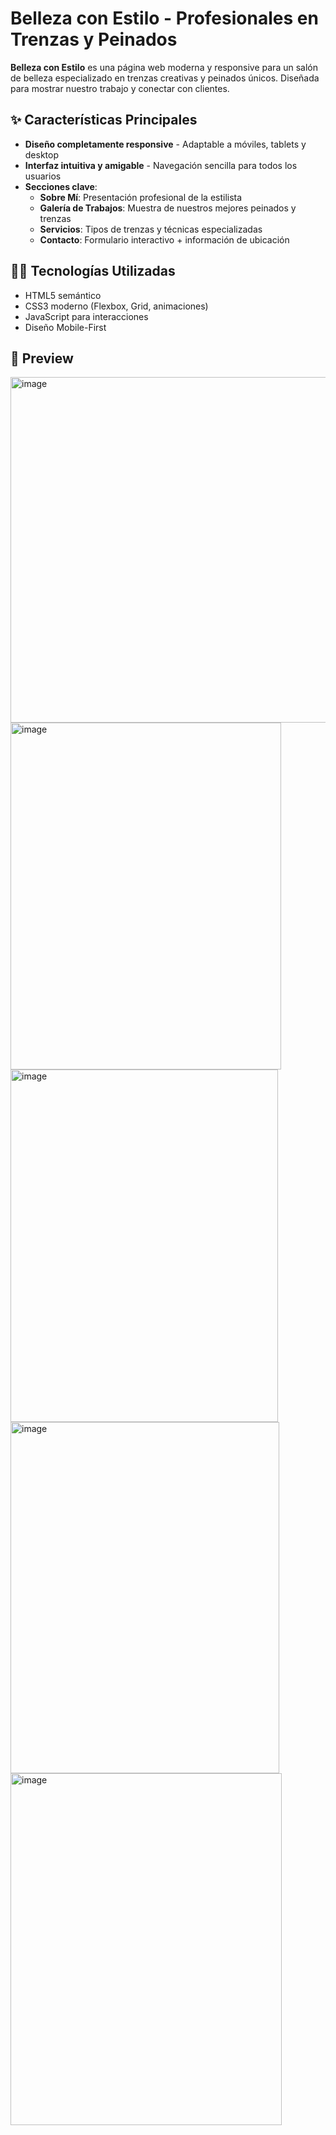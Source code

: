 # Belleza con Estilo - Profesionales en Trenzas y Peinados


**Belleza con Estilo** es una página web moderna y responsive para un salón de belleza especializado en trenzas creativas y peinados únicos. Diseñada para mostrar nuestro trabajo y conectar con clientes.

## ✨ Características Principales

- **Diseño completamente responsive** - Adaptable a móviles, tablets y desktop
- **Interfaz intuitiva y amigable** - Navegación sencilla para todos los usuarios
- **Secciones clave**:
  - **Sobre Mí**: Presentación profesional de la estilista
  - **Galería de Trabajos**: Muestra de nuestros mejores peinados y trenzas
  - **Servicios**: Tipos de trenzas y técnicas especializadas
  - **Contacto**: Formulario interactivo + información de ubicación

## 💇‍♀️ Tecnologías Utilizadas

- HTML5 semántico
- CSS3 moderno (Flexbox, Grid, animaciones)
- JavaScript para interacciones
- Diseño Mobile-First



## 📸 Preview

<img width="760" height="553" alt="image" src="https://github.com/user-attachments/assets/0e57751b-79c3-426d-ac9e-cea5564a1b72" />

<img width="433" height="555" alt="image" src="https://github.com/user-attachments/assets/f0178912-5ec0-4dcc-a1d4-b7157e65ddc8" />

<img width="428" height="564" alt="image" src="https://github.com/user-attachments/assets/eb40faf5-48b2-4930-b3b5-d37dc69e31f4" />

<img width="430" height="562" alt="image" src="https://github.com/user-attachments/assets/d9b69b9b-7c22-466d-bed6-2528ffaccf85" />

<img width="434" height="563" alt="image" src="https://github.com/user-attachments/assets/624197f6-4fb1-470a-a5d8-6f8a752db1c9" />





